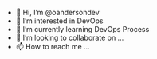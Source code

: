 - 👋 Hi, I’m @oandersondev
- 👀 I’m interested in DevOps
- 🌱 I’m currently learning DevOps Process
- 💞️ I’m looking to collaborate on ...
- 📫 How to reach me ...

<!---
oandersondev/oandersondev is a ✨ special ✨ repository because its `README.md` (this file) appears on your GitHub profile.
You can click the Preview link to take a look at your changes.
--->
